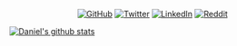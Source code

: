 <p align="center">
	<a href="https://github.com/danorris709"><img src="https://img.shields.io/github/followers/danorris709.svg?label=GitHub&style=social" alt="GitHub"></a>
	<a href="https://twitter.com/danorris709"><img src="https://img.shields.io/twitter/follow/danorris709?label=Twitter&style=social" alt="Twitter"></a>
	<a href="https://www.linkedin.com/in/danorris709/"><img src="https://img.shields.io/badge/LinkedIn--_.svg?style=social&logo=linkedin" alt="LinkedIn"></a>
  <a href="https://www.reddit.com/user/danorris709"><img src="https://img.shields.io/reddit/user-karma/link/danorris709?label=Reddit&style=social" alt="Reddit"></a>
</p>

[![Daniel's github stats](https://github-readme-stats.vercel.app/api?username=danorris709)](https://github.com/anuraghazra/github-readme-stats)
